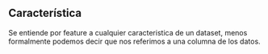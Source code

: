 ## Característica

Se entiende por feature a cualquier caracteristica de un dataset, menos formalmente podemos decir que nos referimos a una columna de los datos.

